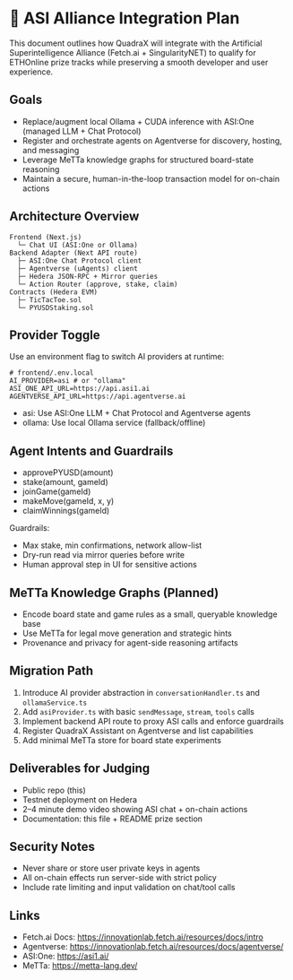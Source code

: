 # 🤖 ASI Alliance Integration Plan

This document outlines how QuadraX will integrate with the Artificial Superintelligence Alliance (Fetch.ai + SingularityNET) to qualify for ETHOnline prize tracks while preserving a smooth developer and user experience.

## Goals
- Replace/augment local Ollama + CUDA inference with ASI:One (managed LLM + Chat Protocol)
- Register and orchestrate agents on Agentverse for discovery, hosting, and messaging
- Leverage MeTTa knowledge graphs for structured board-state reasoning
- Maintain a secure, human-in-the-loop transaction model for on-chain actions

## Architecture Overview

```
Frontend (Next.js)
  └─ Chat UI (ASI:One or Ollama)
Backend Adapter (Next API route)
  ├─ ASI:One Chat Protocol client
  ├─ Agentverse (uAgents) client
  ├─ Hedera JSON-RPC + Mirror queries
  └─ Action Router (approve, stake, claim)
Contracts (Hedera EVM)
  ├─ TicTacToe.sol
  └─ PYUSDStaking.sol
```

## Provider Toggle

Use an environment flag to switch AI providers at runtime:

```
# frontend/.env.local
AI_PROVIDER=asi # or "ollama"
ASI_ONE_API_URL=https://api.asi1.ai
AGENTVERSE_API_URL=https://api.agentverse.ai
```

- asi: Use ASI:One LLM + Chat Protocol and Agentverse agents
- ollama: Use local Ollama service (fallback/offline)

## Agent Intents and Guardrails
- approvePYUSD(amount)
- stake(amount, gameId)
- joinGame(gameId)
- makeMove(gameId, x, y)
- claimWinnings(gameId)

Guardrails:
- Max stake, min confirmations, network allow-list
- Dry-run read via mirror queries before write
- Human approval step in UI for sensitive actions

## MeTTa Knowledge Graphs (Planned)
- Encode board state and game rules as a small, queryable knowledge base
- Use MeTTa for legal move generation and strategic hints
- Provenance and privacy for agent-side reasoning artifacts

## Migration Path
1) Introduce AI provider abstraction in `conversationHandler.ts` and `ollamaService.ts`
2) Add `asiProvider.ts` with basic `sendMessage`, `stream`, `tools` calls
3) Implement backend API route to proxy ASI calls and enforce guardrails
4) Register QuadraX Assistant on Agentverse and list capabilities
5) Add minimal MeTTa store for board state experiments

## Deliverables for Judging
- Public repo (this)
- Testnet deployment on Hedera
- 2–4 minute demo video showing ASI chat + on-chain actions
- Documentation: this file + README prize section

## Security Notes
- Never share or store user private keys in agents
- All on-chain effects run server-side with strict policy
- Include rate limiting and input validation on chat/tool calls

## Links
- Fetch.ai Docs: https://innovationlab.fetch.ai/resources/docs/intro
- Agentverse: https://innovationlab.fetch.ai/resources/docs/agentverse/
- ASI:One: https://asi1.ai/
- MeTTa: https://metta-lang.dev/
